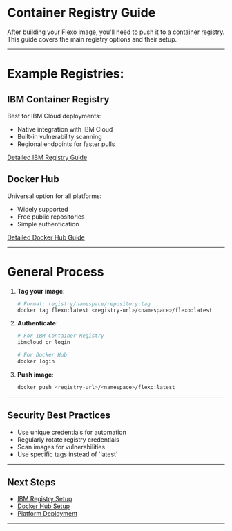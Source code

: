 # Container Registry Guide

After building your Flexo image, you'll need to push it to a container registry. This guide covers the main registry options and their setup.

----

# Example Registries:

## IBM Container Registry
Best for IBM Cloud deployments:
- Native integration with IBM Cloud
- Built-in vulnerability scanning
- Regional endpoints for faster pulls

[Detailed IBM Registry Guide](ibm-registry.md)

## Docker Hub
Universal option for all platforms:
- Widely supported
- Free public repositories
- Simple authentication

[Detailed Docker Hub Guide](dockerhub.md)

----

# General Process

1. **Tag your image**:
   ```bash
   # Format: registry/namespace/repository:tag
   docker tag flexo:latest <registry-url>/<namespace>/flexo:latest
   ```

2. **Authenticate**:
   ```bash
   # For IBM Container Registry
   ibmcloud cr login

   # For Docker Hub
   docker login
   ```

3. **Push image**:
   ```bash
   docker push <registry-url>/<namespace>/flexo:latest
   ```

---

## Security Best Practices

- Use unique credentials for automation
- Regularly rotate registry credentials
- Scan images for vulnerabilities
- Use specific tags instead of 'latest'

---

## Next Steps
- [IBM Registry Setup](ibm-registry.md)
- [Docker Hub Setup](dockerhub.md)
- [Platform Deployment](../platforms/overview.md)

----
